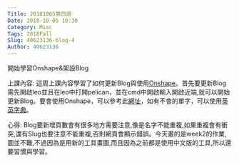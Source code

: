 ```yaml
---
Title: 20181005第四週
Date: 2018-10-05 10:30
Category: Misc
Tags: 2018Fall
Slug: 40623136-blog-4
Author: 40623136
---
```


開始學習Onshape&架設Blog

<!-- PELICAN_END_SUMMARY -->

上課內容:
這周上課內容學習了如何更新Blog與使用[Onshape](https://www.onshape.com/)。首先要更新Blog需先開啟leo並且在leo中打開pelican，並在cmd中開啟輸入開啟近端,就可以開始更新Blog。要會使用Onshape，可以參考此[網址](http://mde.tw/cadp2018/downloads/1-1-Lesson%20Plan.pdf)，如有不會的單字，可以使用[英英字典](https://www.merriam-webster.com/)。


心得:
Blog要新增頁數會有很多地方需要注意,像是名字不能重複,如果重複會有衝突,還有Slug也要注意不能重複,否則網頁會顯示錯誤。今天畫的是week2的作業,圖並不難,不過因為是用新的工具畫圖,而且因為之前都是使用中文版的工具,所以還要習慣與學習。